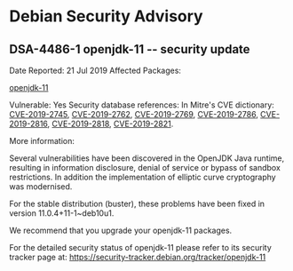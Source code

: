 
Debian Security Advisory
========================


DSA-4486-1 openjdk-11 -- security update
----------------------------------------



Date Reported:
21 Jul 2019
Affected Packages:

[openjdk-11](https://packages.debian.org/src:openjdk-11)

Vulnerable:
Yes
Security database references:
In Mitre's CVE dictionary: [CVE-2019-2745](https://security-tracker.debian.org/tracker/CVE-2019-2745), [CVE-2019-2762](https://security-tracker.debian.org/tracker/CVE-2019-2762), [CVE-2019-2769](https://security-tracker.debian.org/tracker/CVE-2019-2769), [CVE-2019-2786](https://security-tracker.debian.org/tracker/CVE-2019-2786), [CVE-2019-2816](https://security-tracker.debian.org/tracker/CVE-2019-2816), [CVE-2019-2818](https://security-tracker.debian.org/tracker/CVE-2019-2818), [CVE-2019-2821](https://security-tracker.debian.org/tracker/CVE-2019-2821).  

More information:

Several vulnerabilities have been discovered in the OpenJDK Java runtime,
resulting in information disclosure, denial of service or bypass of
sandbox restrictions. In addition the implementation of elliptic curve
cryptography was modernised.


For the stable distribution (buster), these problems have been fixed in
version 11.0.4+11-1~deb10u1.


We recommend that you upgrade your openjdk-11 packages.


For the detailed security status of openjdk-11 please refer to
its security tracker page at:
<https://security-tracker.debian.org/tracker/openjdk-11>





